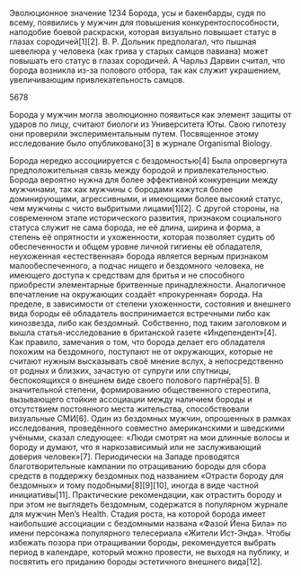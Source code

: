 Эволюционное значение 1234
Борода, усы и бакенбарды, судя по всему, появились у мужчин для повышения конкурентоспособности, наподобие боевой раскраски, которая визуально повышает статус в глазах сородичей[1][2]. В. Р. Дольник предполагал, что пышная шевелюра у человека (как грива у старых самцов павиана) может повышать его статус в глазах сородичей. А Чарльз Дарвин считал, что борода возникла из-за полового отбора, так как служит украшением, увеличивающим привлекательность самцов.


5678

Борода у мужчин могла эволюционно появиться как элемент защиты от ударов по лицу, считают биологи из Университета Юты. Свою гипотезу они проверили экспериментальным путем. Посвященное этому исследование было опубликовано[3] в журнале Organismal Biology.

Борода нередко ассоциируется с бездомностью[4]
Была опровергнута предположительная связь между бородой и привлекательностью. Борода вероятно нужна для более эффективной конкуренции между мужчинами, так как мужчины с бородами кажутся более доминирующими, агрессивными, и имеющими более высокий статус, чем мужчины с чисто выбритыми лицами[1][2]. С другой стороны, на современном этапе исторического развития, признаком социального статуса служит не сама борода, не её длина, ширина и форма, а степень её опрятности и ухоженности, которая позволяет судить об обеспеченности и общем уровне личной гигиены её обладателя, неухоженная «естественная» борода является верным признаком малообеспеченного, а подчас нищего и бездомного человека, не имеющего доступа к средствам для бритья и не способного приобрести элементарные бритвенные принадлежности. Аналогичное впечатление на окружающих создаёт «прокуренная» борода. На пределе, в зависимости от степени ухоженности, состояния и внешнего вида бороды её обладатель воспринимается встречными либо как кинозвезда, либо как бездомный. Собственно, под таким заголовком и вышла статья-исследование в британской газете «Индепендент»[4]. Как правило, замечания о том, что борода делает его обладателя похожим на бездомного, поступают не от окружающих, которые не считают нужным высказывать своё мнение вслух, а непосредственно от родных и близких, зачастую от супруги или спутницы, беспокоящихся о внешнем виде своего полового партнёра[5]. В значительной степени, формированию общественного стереотипа, вызывающего стойкие ассоциации между наличием бороды и отсутствием постоянного места жительства, способствовали визуальные СМИ[6]. Один из бездомных мужчин, опрошенных в рамках исследования, проведённого совместно американскими и шведскими учёными, сказал следующее: «Люди смотрят на мои длинные волосы и бороду и думают, что я наркозависимый или не заслуживающий доверия человек»[7]. Периодически на Западе проводятся благотворительные кампании по отращиванию бороды для сбора средств в поддержку бездомных под названием «Отрасти бороду для бездомных» и тому подобными[8][9][10], иногда в виде частной инициативы[11]. Практические рекомендации, как отрастить бороду и при этом не выглядеть бездомным, содержатся в популярном журнале для мужчин Men’s Health. Стадия роста, на которой борода имеет наибольшие ассоциации с бездомными названа «Фазой Йена Била» по имени персонажа популярного телесериала «Жители Ист-Энда». Чтобы избежать позора при отращивании бороды, рекомендуется выбрать период в календаре, который можно провести, не выходя на публику, и посвятить его приданию бороды эстетичного внешнего вида[12].
